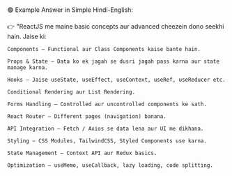 🟢 Example Answer in Simple Hindi-English:

👉 "ReactJS me maine basic concepts aur advanced cheezein dono seekhi hain. Jaise ki:

    Components – Functional aur Class Components kaise bante hain.

    Props & State – Data ko ek jagah se dusri jagah pass karna aur state manage karna.

    Hooks – Jaise useState, useEffect, useContext, useRef, useReducer etc.

    Conditional Rendering aur List Rendering.

    Forms Handling – Controlled aur uncontrolled components ke sath.

    React Router – Different pages (navigation) banana.

    API Integration – Fetch / Axios se data lena aur UI me dikhana.

    Styling – CSS Modules, TailwindCSS, Styled Components use karna.

    State Management – Context API aur Redux basics.

    Optimization – useMemo, useCallback, lazy loading, code splitting.
